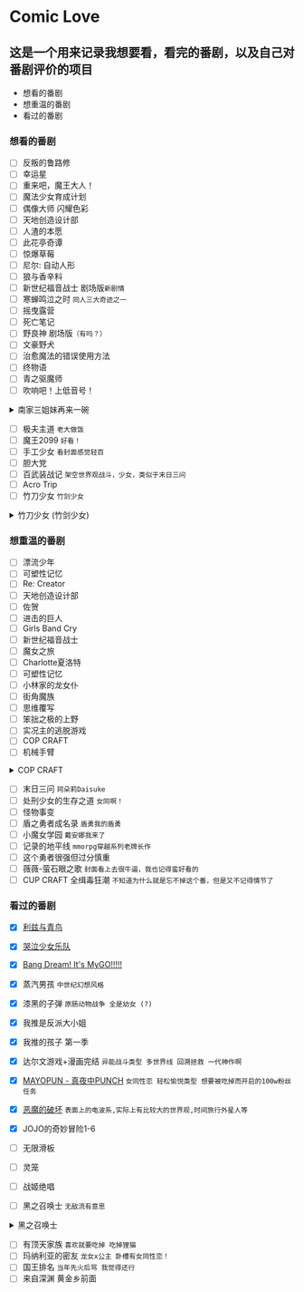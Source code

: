 # Comic Love

## 这是一个用来记录我想要看，看完的番剧，以及自己对番剧评价的项目

* 想看的番剧
* 想重温的番剧
* 看过的番剧

### 想看的番剧

* [ ] 反叛的鲁路修
* [ ] 幸运星
* [ ] 重来吧，魔王大人！
* [ ] 魔法少女育成计划
* [ ] 偶像大师 闪耀色彩
* [ ] 天地创造设计部
* [ ] 人渣的本愿
* [ ] 此花亭奇谭
* [ ] 惊爆草莓
* [ ] 尼尔: 自动人形
* [ ] 狼与香辛料
* [ ] 新世纪福音战士 剧场版`新剧情`
* [ ] 寒蝉鸣泣之时 `同人三大奇迹之一`
* [ ] 摇曳露营
* [ ] 死亡笔记
* [ ] 野良神 剧场版`（有吗？）`
* [ ] 文豪野犬
* [ ] 治愈魔法的错误使用方法
* [ ] 终物语
* [ ] 青之驱魔师
* [ ] 吹响吧！上低音号！

<details close>
 <summary>南家三姐妹再来一碗</summary>
 <div>
  高中二年级代母之职的大姐春香，活泼但爱闯祸的初中二年级生夏奈，毒舌的小学五年级生千秋和他们各个年龄的朋友
 </div>
 <img src="Comic\wanted\南家三姐妹再来一碗\南家三姐妹再来一碗.jpg" alt="南家三姐妹再来一碗" style="height: 100px;width: auto;"></img>
</details>

* [ ] 极夫主道 `老大做饭`
* [ ] 魔王2099 `好看！`
* [ ] 手工少女 `看封面感觉轻百`
* [ ] 胆大党
* [ ] 百武装战记 `架空世界观战斗，少女，类似于末日三问`
* [ ] Acro Trip
* [ ] 竹刀少女 `竹剑少女`

<details close>
 <summary>竹刀少女 (竹剑少女)</summary>
 <div>
  故事发生在室江高中，身为剑道部的顾问，石田虎侍（小西克幸 配音）每一天都过着浑水摸鱼的懒散日子，剑道这项本该令人热血沸腾的运动在他看来，不过是一群小孩子的小打小闹而已。一个契机的到来改变了石田的生活，为了赢得赌注中的一年份免费寿司，石田决定打起精神，为了赢得剑道部的大赛而奋发努力。　　想要重整旗鼓，就必须敞开大门招贤纳才。个头矮小却充满了正义感的川添珠姫（广桥凉 配音）；性格开朗奔放，对剑道运动十分热衷的千叶纪梨乃（丰口惠美 配音）；看似不良少女，实则千金大小姐的宫崎都（桑岛法子 配音）；个性有些莽撞的幽灵社员桑原鞘子（小岛幸子 配音），在和这些少女一同努力的过程中，石田对剑道这项运动也渐渐的产生了感情。
 </div>
</details>

### 想重温的番剧

* [ ] 漂流少年
* [ ] 可塑性记忆
* [ ] Re: Creator
* [ ] 天地创造设计部
* [ ] 佐贺
* [ ] 进击的巨人
* [ ] Girls Band Cry
* [ ] 新世纪福音战士
* [ ] 魔女之旅
* [ ] Charlotte夏洛特
* [ ] 可塑性记忆
* [ ] 小林家的龙女仆
* [ ] 街角魔族
* [ ] 思维覆写
* [ ] 笨拙之极的上野
* [ ] 实况主的逃脱游戏
* [ ] COP CRAFT
* [ ] 机械手臂

<details close>
    <summary> COP CRAFT</summary>
    <div>
十五年前，太平洋上出现了一个未知的超空间大门，在门的对面，是妖精和魔物居住的奇妙异世界“菜特·寒玛尼”。
“圣特雷萨市”是有着超过200万的来自两个世界的移民居住的都市，那里有着多样的民族和多形的文化，有着富裕者和贫困者，那里是全世界最新的“梦们之城”。但是，在那混法的暗影中，涌动着各种各样的犯罪。
而面对这些犯罪的刑警们，就存在于圣特雷萨市的警察
局······
刑警桂·的场与异世界骑士提拉娜，性别、性格以及“出生
的世界”均不相同的两人相遇之时，案件发生了。
两个世界，两种正义，在其前方一—搭档警察动作剧开幕!</div>
</details>

* [ ] 末日三问 `珂朵莉Daisuke`
* [ ] 处刑少女的生存之道 `女同啊！`
* [ ] 怪物事变
* [ ] 盾之勇者成名录 `盾勇我的盾勇`
* [ ] 小魔女学园 `戴安娜我来了`
* [ ] 记录的地平线 `mmorpg穿越系列老牌长作`
* [ ] 这个勇者很强但过分慎重
* [ ] 薇薇-萤石眼之歌 `封面看上去很牛逼，我也记得蛮好看的`
* [ ] CUP CRAFT 全缉毒狂潮 `不知道为什么就是忘不掉这个番，但是又不记得情节了`

### 看过的番剧

* [X] [利兹与青鸟](Comic/watched/利兹与青鸟/利兹与青鸟.md)
* [X] [哭泣少女乐队](Comic/watched/GBC/gbc.md)
* [X] [Bang Dream! It&#39;s MyGO!!!!!](Comic\watched\Mygo\mygo.md)
* [X] 蒸汽男孩 `中世纪幻想风格`
* [X] 漆黑的子弹 `原肠动物战争 全是幼女 (?)`
* [X] 我推是反派大小姐
* [X] 我推的孩子 第一季
* [X] 达尔文游戏+漫画完结 `异能战斗类型 多世界线 回溯拯救 一代神作啊`
* [X] [MAYOPUN - 真夜中PUNCH](./Comic/watched/mayopun/MAYOPUN.png) `女同性恋 轻松愉悦类型 想要被吃掉而开启的100w粉丝任务`
* [X] [恶魔的破坏](./Comic/watched/恶魔的破坏/恶魔的破坏.jpg) `表面上的电波系,实际上有比较大的世界观,时间旅行外星人等`

* [X] JOJO的奇妙冒险1-6
* [ ] 无限滑板
* [ ] 灵笼
* [ ] 战姬绝唱
* [ ] 黑之召唤士 `无敌流有意思`

<details close>
<summary> 黑之召唤士 </summary>
“这是第一次呢，意然让我这个神来当他的手下。”
凯尔文醒来后发现自己转生到了异世界，而且，他将异世界向导同时也是那个世界的女神认作了自己的属下。
用前世记忆作为交换，得到超高等级的召唤技能与魔法技能的凯尔文，开始了冒险者的生汇，因为自身追求强故的性格和远超新人的战斗数值，瞬间变得引人注目。
身披黑色长袍的战斗狂立人公聚集了同伴，变身为最强冒险者，酣畅淋滴的战斗冒险就此拉开帷幕!
</details>

* [ ] 有顶天家族 `喜欢就要吃掉 吃掉狸猫`
* [ ] 玛纳利亚的密友 `龙女x公主 卧槽有女同性恋！`
* [ ] 国王排名 `当年先火后骂 我觉得还行`
* [ ] 来自深渊 黄金乡前面

